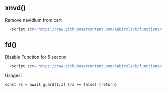
## xnvd()

Remove navidium from cart

```bash
  <script scr="https://raw.githubusercontent.com/kabirslack/functions/main/xnvd.js"></script>
```
    
    
## fd() 

Disable Function for 5 second

```bash
  <script scr="https://raw.githubusercontent.com/kabirslack/functions/main/fd.js"></script>
```

Usages:

```bash 
const rs = await guard();if (rs == false) {return}
```

